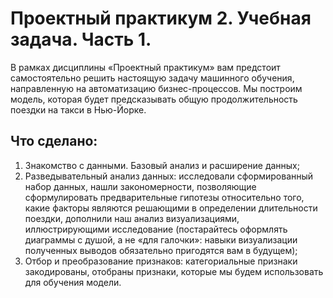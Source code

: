# Проектный практикум 2. Учебная задача. Часть 1.

В рамках дисциплины «Проектный практикум» вам предстоит самостоятельно решить настоящую задачу машинного обучения, направленную на автоматизацию бизнес-процессов. Мы построим модель, которая будет предсказывать общую продолжительность поездки на такси в Нью-Йорке.

## Что сделано:
1. Знакомство с данными. Базовый анализ и расширение данных;
2. Разведывательный анализ данных: исследовали сформированный набор данных, нашли закономерности, позволяющие сформулировать предварительные гипотезы относительно того, какие факторы являются решающими в определении длительности поездки, дополнили наш анализ визуализациями, иллюстрирующими исследование (постарайтесь оформлять диаграммы с душой, а не «для галочки»: навыки визуализации полученных выводов обязательно пригодятся вам в будущем);
3. Отбор и преобразование признаков: категориальные признаки закодированы, отобраны признаки, которые мы будем использовать для обучения модели.

